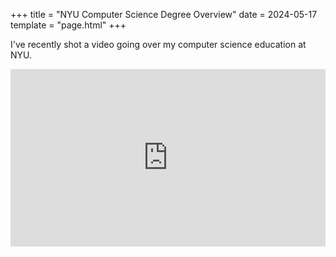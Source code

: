 +++
title = "NYU Computer Science Degree Overview"
date = 2024-05-17
template = "page.html"
+++

I've recently shot a video going over my computer science education at NYU. 

<!-- more -->

<div style="position: relative; padding-bottom: 56.25%; height: 0; overflow: hidden; max-width: 100%; height: auto;">
  <iframe
    src="https://www.youtube.com/embed/GW_23y7Hahw?si=0Rn8rHGvCJ1Z8S1n"
    style="position: absolute; top: 0; left: 0; width: 100%; height: 100%;"
    frameborder="0"
    allow="accelerometer; autoplay; clipboard-write; encrypted-media; gyroscope; picture-in-picture"
    allowfullscreen>
  </iframe>
</div>


